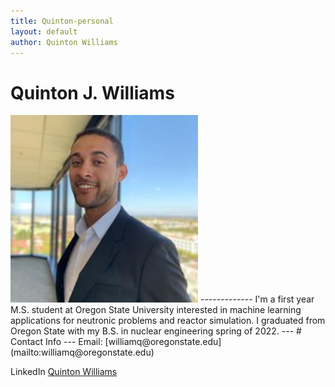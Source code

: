 ```yaml
---
title: Quinton-personal
layout: default
author: Quinton Williams
---
```

# Quinton J. Williams

<img src="images/Quinton_prof_img.jpeg" height="300">
-------------
I'm a first year M.S. student at Oregon State University interested in machine learning applications for neutronic problems and reactor simulation. I graduated from Oregon State with my B.S. in nuclear engineering spring of 2022.
---
# Contact Info
---
Email: [williamq@oregonstate.edu](mailto:williamq@oregonstate.edu)


LinkedIn [Quinton Williams](www.linkedin.com/in/quintonjw)